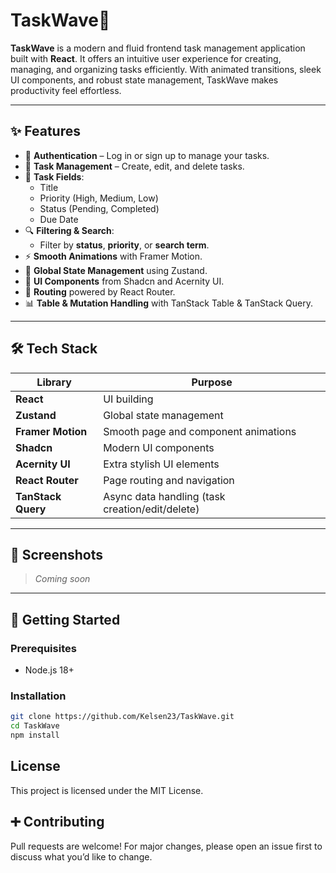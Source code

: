 # TaskWave🌊

**TaskWave** is a modern and fluid frontend task management application built with **React**. It offers an intuitive user experience for creating, managing, and organizing tasks efficiently. With animated transitions, sleek UI components, and robust state management, TaskWave makes productivity feel effortless.

---

## ✨ Features

- 🔐 **Authentication** – Log in or sign up to manage your tasks.
- 📝 **Task Management** – Create, edit, and delete tasks.
- 🎯 **Task Fields**:
  - Title
  - Priority (High, Medium, Low)
  - Status (Pending, Completed)
  - Due Date
- 🔍 **Filtering & Search**:
  - Filter by **status**, **priority**, or **search term**.
- ⚡ **Smooth Animations** with Framer Motion.
- 🧠 **Global State Management** using Zustand.
- 🎨 **UI Components** from Shadcn and Acernity UI.
- 🧭 **Routing** powered by React Router.
- 📊 **Table & Mutation Handling** with TanStack Table & TanStack Query.

---

## 🛠️ Tech Stack

| Library | Purpose |
|--------|---------|
| **React** | UI building |
| **Zustand** | Global state management |
| **Framer Motion** | Smooth page and component animations |
| **Shadcn** | Modern UI components |
| **Acernity UI** | Extra stylish UI elements |
| **React Router** | Page routing and navigation |
| **TanStack Query** | Async data handling (task creation/edit/delete) |

---

## 📸 Screenshots

> *Coming soon*

---

## 🚀 Getting Started

### Prerequisites

- Node.js 18+

### Installation

```bash
git clone https://github.com/Kelsen23/TaskWave.git
cd TaskWave
npm install
```

## License

This project is licensed under the MIT License.

## ➕ Contributing

Pull requests are welcome! For major changes, please open an issue first to discuss what you’d like to change.

